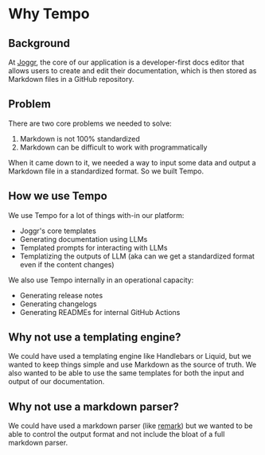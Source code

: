 # Why Tempo

## Background

At [Joggr](https://joggr.io), the core of our application is a developer-first docs editor that allows users to create and edit their documentation, which is then stored as Markdown files in a GitHub repository. 

## Problem

There are two core problems we needed to solve:

1. Markdown is not 100% standardized 
2. Markdown can be difficult to work with programmatically

When it came down to it, we needed a way to input some data and output a Markdown file in a standardized format. So we built Tempo.

## How we use Tempo

We use Tempo for a lot of things with-in our platform:

* Joggr's core templates
* Generating documentation using LLMs
* Templated prompts for interacting with LLMs
* Templatizing the outputs of LLM (aka can we get a standardized format even if the content changes)

We also use Tempo internally in an operational capacity:

* Generating release notes
* Generating changelogs
* Generating READMEs for internal GitHub Actions

## Why not use a templating engine?

We could have used a templating engine like Handlebars or Liquid, but we wanted to keep things simple and use Markdown as the source of truth. We also wanted to be able to use the same templates for both the input and output of our documentation.

## Why not use a markdown parser?

We could have used a markdown parser (like [remark](https://github.com/remarkjs/remark)) but we wanted to be able to control the output format and not include the bloat of a full markdown parser.